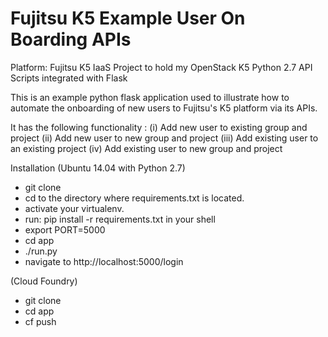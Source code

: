 # Fujitsu K5 Example User On Boarding APIs
Platform: Fujitsu K5 IaaS
Project to hold my OpenStack K5 Python 2.7 API Scripts integrated with Flask 

This is an example python flask application used to illustrate how to automate the onboarding 
of new users to Fujitsu's K5 platform via its APIs.

It has the following functionality :
(i) Add new user to existing group and project
(ii) Add new user to new group and project
(iii) Add existing user to an existing project
(iv) Add existing user to new group and project

Installation
(Ubuntu 14.04 with Python 2.7)
- git clone <this repo>
- cd to the directory where requirements.txt is located.
- activate your virtualenv.
- run: pip install -r requirements.txt in your shell
- export PORT=5000
- cd app
- ./run.py
- navigate to http://localhost:5000/login

(Cloud Foundry)
- git clone <this repo>
- cd app
- cf push
